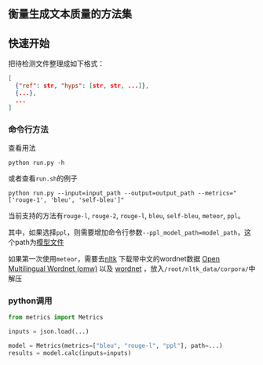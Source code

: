 ## 衡量生成文本质量的方法集

## 快速开始
把待检测文件整理成如下格式：
```json
[
  {"ref": str, "hyps": [str, str, ...]},
  {...},
  ...
]
```
### 命令行方法

查看用法
```shell
python run.py -h
```
或者查看`run.sh`的例子

```shell
python run.py --input=input_path --output=output_path --metrics="['rouge-1', 'bleu', 'self-bleu']"
```

当前支持的方法有`rouge-l`, `rouge-2`, `rouge-l`, `bleu`, `self-bleu`, `meteor`, `ppl`。

其中，如果选择`ppl`，则需要增加命令行参数`--ppl_model_path=model_path`，这个path为[模型文件](https://github.com/baojunshan/nlp-fluency)

如果第一次使用`meteor`，需要去[nltk](http://www.nltk.org/nltk_data/) 下载带中文的wordnet数据 [Open Multilingual Wordnet (omw)](https://raw.githubusercontent.com/nltk/nltk_data/gh-pages/packages/corpora/omw.zip) 
以及 [wordnet](https://raw.githubusercontent.com/nltk/nltk_data/gh-pages/packages/corpora/wordnet31.zip) ，放入`/root/nltk_data/corpora/`中解压 

### python调用
```python
from metrics import Metrics

inputs = json.load(...)

model = Metrics(metrics=["bleu", "rouge-l", "ppl"], path=...)
results = model.calc(inputs=inputs)
```

